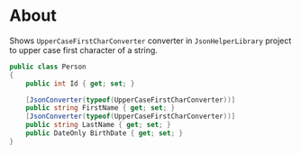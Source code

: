 ﻿# About

Shows `UpperCaseFirstCharConverter` converter in `JsonHelperLibrary` project to upper case first character of a string.

```csharp
public class Person
{
    public int Id { get; set; }

    [JsonConverter(typeof(UpperCaseFirstCharConverter))]
    public string FirstName { get; set; }
    [JsonConverter(typeof(UpperCaseFirstCharConverter))]
    public string LastName { get; set; }
    public DateOnly BirthDate { get; set; }
}
```